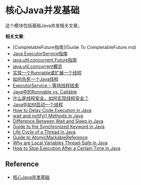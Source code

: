 # 核心Java并发基础
这个模块包括基础Java并发相关文章。

**相关文章**:
- [CompletableFuture指南](Guide To CompletableFuture.md)
- [Java ExecutorService指南](https://www.baeldung.com/java-executor-service-tutorial)
- [java.util.concurrent.Future指南](https://www.baeldung.com/java-future)
- [java.util.concurrent概览](https://www.baeldung.com/java-util-concurrent)
- [实现一个Runnable或扩展一个线程](https://www.baeldung.com/java-runnable-vs-extending-thread)
- [如何杀死一个Java线程](https://www.baeldung.com/java-thread-stop)
- [ExecutorService – 等待线程结束](https://www.baeldung.com/java-executor-wait-for-threads)
- [Java中的Runnable vs. Callable](https://www.baeldung.com/java-runnable-callable)
- [什么是线程安全，如何实现线程安全？](https://www.baeldung.com/java-thread-safety)
- [Java中如何启动一个线程](https://www.baeldung.com/java-start-thread)
- [How to Delay Code Execution in Java](https://www.baeldung.com/java-delay-code-execution)
- [wait and notify() Methods in Java](https://www.baeldung.com/java-wait-notify)
- [Difference Between Wait and Sleep in Java](https://www.baeldung.com/java-wait-and-sleep)
- [Guide to the Synchronized Keyword in Java](https://www.baeldung.com/java-synchronized)
- [Life Cycle of a Thread in Java](https://www.baeldung.com/java-thread-lifecycle)
- [Guide to AtomicMarkableReference](https://www.baeldung.com/java-atomicmarkablereference)
- [Why are Local Variables Thread-Safe in Java](https://www.baeldung.com/java-local-variables-thread-safe)
- [How to Stop Execution After a Certain Time in Java](https://www.baeldung.com/java-stop-execution-after-certain-time)

## Reference
- [核心Java并发基础](https://github.com/eugenp/tutorials/blob/master/core-java-modules/core-java-concurrency-basic)